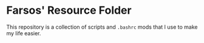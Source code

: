 # Farsos' Resource Folder
This repository is a collection of scripts and `.bashrc` mods that I use to make my life easier.
